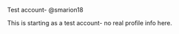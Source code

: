 Test account- @smarion18

This is starting as a test account- no real profile info here.

<!---
smarion18/smarion18 is a ✨ special ✨ repository because its `README.md` (this file) appears on your GitHub profile.
You can click the Preview link to take a look at your changes.
--->
